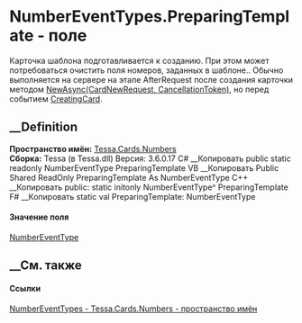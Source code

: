 # NumberEventTypes.PreparingTemplate - поле
Карточка шаблона подготавливается к созданию. При этом может потребоваться
очистить поля номеров, заданных в шаблоне.. Обычно выполняется на сервере на
этапе AfterRequest после создания карточки методом [NewAsync(CardNewRequest,
CancellationToken)](M_Tessa_Cards_ICardRepository_NewAsync.htm), но перед
событием
[CreatingCard](F_Tessa_Cards_Numbers_NumberEventTypes_CreatingCard.htm).
## __Definition
 **Пространство имён:** [Tessa.Cards.Numbers](N_Tessa_Cards_Numbers.htm)  
 **Сборка:** Tessa (в Tessa.dll) Версия: 3.6.0.17
C# __Копировать
     public static readonly NumberEventType PreparingTemplate
VB __Копировать
     Public Shared ReadOnly PreparingTemplate As NumberEventType
C++ __Копировать
     public:
    static initonly NumberEventType^ PreparingTemplate
F# __Копировать
     static val PreparingTemplate: NumberEventType
#### Значение поля
[NumberEventType](T_Tessa_Cards_Numbers_NumberEventType.htm)
##  __См. также
#### Ссылки
[NumberEventTypes - ](T_Tessa_Cards_Numbers_NumberEventTypes.htm)
[Tessa.Cards.Numbers - пространство имён](N_Tessa_Cards_Numbers.htm)
